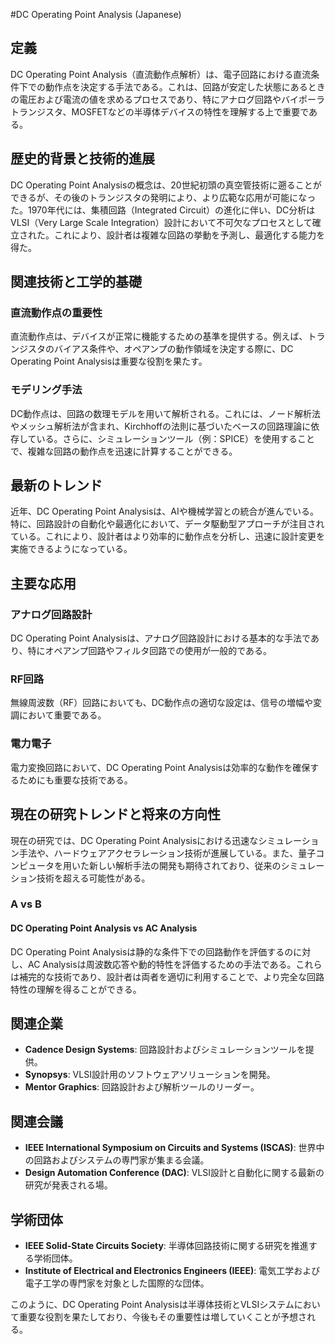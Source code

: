 #DC Operating Point Analysis (Japanese)

## 定義
DC Operating Point Analysis（直流動作点解析）は、電子回路における直流条件下での動作点を決定する手法である。これは、回路が安定した状態にあるときの電圧および電流の値を求めるプロセスであり、特にアナログ回路やバイポーラトランジスタ、MOSFETなどの半導体デバイスの特性を理解する上で重要である。

## 歴史的背景と技術的進展
DC Operating Point Analysisの概念は、20世紀初頭の真空管技術に遡ることができるが、その後のトランジスタの発明により、より広範な応用が可能になった。1970年代には、集積回路（Integrated Circuit）の進化に伴い、DC分析はVLSI（Very Large Scale Integration）設計において不可欠なプロセスとして確立された。これにより、設計者は複雑な回路の挙動を予測し、最適化する能力を得た。

## 関連技術と工学的基礎
### 直流動作点の重要性
直流動作点は、デバイスが正常に機能するための基準を提供する。例えば、トランジスタのバイアス条件や、オペアンプの動作領域を決定する際に、DC Operating Point Analysisは重要な役割を果たす。

### モデリング手法
DC動作点は、回路の数理モデルを用いて解析される。これには、ノード解析法やメッシュ解析法が含まれ、Kirchhoffの法則に基づいたベースの回路理論に依存している。さらに、シミュレーションツール（例：SPICE）を使用することで、複雑な回路の動作点を迅速に計算することができる。

## 最新のトレンド
近年、DC Operating Point Analysisは、AIや機械学習との統合が進んでいる。特に、回路設計の自動化や最適化において、データ駆動型アプローチが注目されている。これにより、設計者はより効率的に動作点を分析し、迅速に設計変更を実施できるようになっている。

## 主要な応用
### アナログ回路設計
DC Operating Point Analysisは、アナログ回路設計における基本的な手法であり、特にオペアンプ回路やフィルタ回路での使用が一般的である。

### RF回路
無線周波数（RF）回路においても、DC動作点の適切な設定は、信号の増幅や変調において重要である。

### 電力電子
電力変換回路において、DC Operating Point Analysisは効率的な動作を確保するためにも重要な技術である。

## 現在の研究トレンドと将来の方向性
現在の研究では、DC Operating Point Analysisにおける迅速なシミュレーション手法や、ハードウェアアクセラレーション技術が進展している。また、量子コンピュータを用いた新しい解析手法の開発も期待されており、従来のシミュレーション技術を超える可能性がある。

### A vs B
#### DC Operating Point Analysis vs AC Analysis
DC Operating Point Analysisは静的な条件下での回路動作を評価するのに対し、AC Analysisは周波数応答や動的特性を評価するための手法である。これらは補完的な技術であり、設計者は両者を適切に利用することで、より完全な回路特性の理解を得ることができる。

## 関連企業
- **Cadence Design Systems**: 回路設計およびシミュレーションツールを提供。
- **Synopsys**: VLSI設計用のソフトウェアソリューションを開発。
- **Mentor Graphics**: 回路設計および解析ツールのリーダー。

## 関連会議
- **IEEE International Symposium on Circuits and Systems (ISCAS)**: 世界中の回路およびシステムの専門家が集まる会議。
- **Design Automation Conference (DAC)**: VLSI設計と自動化に関する最新の研究が発表される場。

## 学術団体
- **IEEE Solid-State Circuits Society**: 半導体回路技術に関する研究を推進する学術団体。
- **Institute of Electrical and Electronics Engineers (IEEE)**: 電気工学および電子工学の専門家を対象とした国際的な団体。

このように、DC Operating Point Analysisは半導体技術とVLSIシステムにおいて重要な役割を果たしており、今後もその重要性は増していくことが予想される。